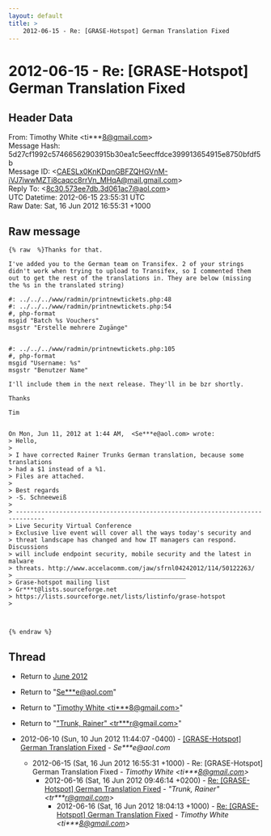 ```yaml
---
layout: default
title: >
    2012-06-15 - Re: [GRASE-Hotspot] German Translation Fixed
---
```


# 2012-06-15 - Re: [GRASE-Hotspot] German Translation Fixed

## Header Data

From: Timothy White \<ti***8@gmail.com\><br>
Message Hash: 5d27cf1992c57466562903915b30ea1c5eecffdce399913654915e8750bfdf5b<br>
Message ID: \<CAESLx0KnKDqnGBFZQHGVnM-iVJ7iwwMZTi8caqcc8rrVn_MHqA@mail.gmail.com\><br>
Reply To: \<8c30.573ee7db.3d061ac7@aol.com\><br>
UTC Datetime: 2012-06-15 23:55:31 UTC<br>
Raw Date: Sat, 16 Jun 2012 16:55:31 +1000<br>

## Raw message

```
{% raw  %}Thanks for that.

I've added you to the German team on Transifex. 2 of your strings
didn't work when trying to upload to Transifex, so I commented them
out to get the rest of the translations in. They are below (missing
the %s in the translated string)

#: ../../../www/radmin/printnewtickets.php:48
#: ../../../www/radmin/printnewtickets.php:54
#, php-format
msgid "Batch %s Vouchers"
msgstr "Erstelle mehrere Zugänge"


#: ../../../www/radmin/printnewtickets.php:105
#, php-format
msgid "Username: %s"
msgstr "Benutzer Name"

I'll include them in the next release. They'll in be bzr shortly.

Thanks

Tim


On Mon, Jun 11, 2012 at 1:44 AM,  <Se***e@aol.com> wrote:
> Hello,
>
> I have corrected Rainer Trunks German translation, because some translations
> had a $1 instead of a %1.
> Files are attached.
>
> Best regards
> -S. Schneeweiß
>
> ------------------------------------------------------------------------------
> Live Security Virtual Conference
> Exclusive live event will cover all the ways today's security and
> threat landscape has changed and how IT managers can respond. Discussions
> will include endpoint security, mobile security and the latest in malware
> threats. http://www.accelacomm.com/jaw/sfrnl04242012/114/50122263/
> _______________________________________________
> Grase-hotspot mailing list
> Gr***t@lists.sourceforge.net
> https://lists.sourceforge.net/lists/listinfo/grase-hotspot
>



{% endraw %}
```

## Thread

+ Return to [June 2012](/archive/2012/06)

+ Return to "[Se***e<span>@</span>aol.com](/authors/se___e_at_aol_com)"
+ Return to "[Timothy White <ti***8<span>@</span>gmail.com>](/authors/ti___8_at_gmail_com)"
+ Return to "["Trunk, Rainer" <tr***r<span>@</span>gmail.com>](/authors/tr___r_at_gmail_com)"

+ 2012-06-10 (Sun, 10 Jun 2012 11:44:07 -0400) - [[GRASE-Hotspot] German Translation Fixed](/archive/2012/06/d18989ea0df80b4366a7026f2ad59f644d8b50e939fa96c53200558455fb0487) - _Se***e@aol.com_
  + 2012-06-15 (Sat, 16 Jun 2012 16:55:31 +1000) - Re: [GRASE-Hotspot] German Translation Fixed - _Timothy White \<ti***8@gmail.com\>_
    + 2012-06-16 (Sat, 16 Jun 2012 09:46:14 +0200) - [Re: [GRASE-Hotspot] German Translation Fixed](/archive/2012/06/c9843fd95ac3098fc487ba423ee4d4ac48a8677cb3878ee3eab8c8562c63840e) - _"Trunk, Rainer" \<tr***r@gmail.com\>_
      + 2012-06-16 (Sat, 16 Jun 2012 18:04:13 +1000) - [Re: [GRASE-Hotspot] German Translation Fixed](/archive/2012/06/4e93a395058d782b579d6fa46b6961157414b2feb73f11ed1c3b073788af5062) - _Timothy White \<ti***8@gmail.com\>_

